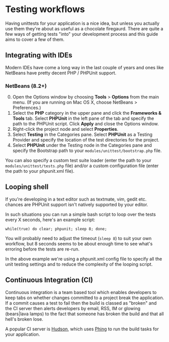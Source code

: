 # Testing workflows

Having unittests for your application is a nice idea, but unless you actually use them they're about as useful as a chocolate firegaurd. There are quite a few ways of getting tests "into" your development process and this guide aims to cover a few of them.

## Integrating with IDEs

Modern IDEs have come a long way in the last couple of years and ones like NetBeans have pretty decent PHP / PHPUnit support.

### NetBeans (8.2+)

0. Open the Options window by choosing **Tools** > **Options** from the main menu. (If you are running on Mac OS X, choose NetBeans > Preferences.)
1. Select the **PHP** category in the upper pane and click the **Frameworks & Tools** tab. Select **PHPUnit** in the left pane of the tab and specify the path to the PHPUnit script. Click **Apply** and close the Options window.
2. Right-click the project node and select **Properties**.
3. Select **Testing** in the Categories pane. Select **PHPUnit** as a Testing Provider and specify the location of the test directories for the project.
4. Select **PHPUnit** under the Testing node in the Categories pane and specify the Bootstrap path to your `modules/unittest/bootstrap.php` file.

You can also specify a custom test suite loader (enter the path to your `modules/unittest/tests.php` file) and/or a custom configuration file (enter the path to your phpunit.xml file).

## Looping shell

If you're developing in a text editor such as textmate, vim, gedit etc. chances are PHPUnit support isn't natively supported by your editor.

In such situations you can run a simple bash script to loop over the tests every X seconds, here's an example script:

    while(true) do clear; phpunit; sleep 8; done;

You will probably need to adjust the timeout (`sleep 8`) to suit your own workflow, but 8 seconds seems to be about enough time to see what's erroring before the tests are re-run.

In the above example we're using a phpunit.xml config file to specify all the unit testing settings and to reduce the complexity of the looping script.

## Continuous Integration (CI)

Continuous integration is a team based tool which enables developers to keep tabs on whether changes committed to a project break the application. If a commit causes a test to fail then the build is classed as "broken" and the CI server then alerts developers by email, RSS, IM or glowing (bears|lava lamps) to the fact that someone has broken the build and that all hell's broken lose.

A popular CI server is [Hudson](http://hudson-ci.org/), which uses [Phing](http://phing.info/) to run the build tasks for your application.

